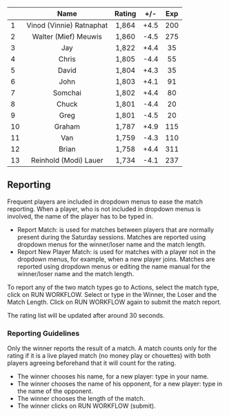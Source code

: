 | |Name|Rating|+/-|Exp|
|-|:--:|:----:|:-:|:-:|
|1|Vinod (Vinnie) Ratnaphat|1,864|+4.5|200|
|2|Walter (Mief) Meuwis|1,860|-4.5|275|
|3|Jay|1,822|+4.4|35|
|4|Chris|1,805|-4.4|55|
|5|David|1,804|+4.3|35|
|6|John|1,803|+4.1|91|
|7|Somchai|1,802|+4.4|80|
|8|Chuck|1,801|-4.4|20|
|9|Greg|1,801|-4.5|20|
|10|Graham|1,787|+4.9|115|
|11|Van|1,759|-4.3|110|
|12|Brian|1,758|+4.4|311|
|13|Reinhold (Modi) Lauer|1,734|-4.1|237|

 

## Reporting

Frequent players are included in dropdown menus to ease the match reporting.
When a player, who is not included in dropdown menus is involved, the name of the player has to be typed in.

- Report Match:  is used for matches between players that are normally present during the Saturday sessions.
Matches are reported using dropdown menus for the winner/loser name and the match length.
- Report New Player Match:  is used for matches with a player not in the dropdown menus, for example, when a new player joins.
Matches are reported using dropdown menus or editing the name manual for the winner/loser name and the match length.

To report any of the two match types go to Actions, select the match type, click on RUN WORKFLOW.
Select or type in the Winner, the Loser and the Match Length.
Click on RUN WORKFLOW again to submit the match report.

The rating list will be updated after around 30 seconds.

### Reporting Guidelines

Only the winner reports the result of a match.
A match counts only for the rating if it is a live played match (no money play or chouettes)
with both players agreeing beforehand that it will count for the rating.

- The winner chooses his name, for a new player: type in your name.
- The winner chooses the name of his opponent, for a new player: type in the name of the opponent.
- The winner chooses the length of the match.
- The winner clicks on RUN WORKFLOW (submit).
